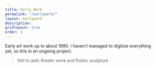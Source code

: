 ```yaml
---
title: Early Work
permalink: "/earlywork/"
layout: earlywork
description:
gridlayout: true
order: 1
---
```


Early art work up to about 1990. I haven't managed to digitize everything yet, so this in an ongoing project.

> Still to add: Kinetic work and Public sculpture